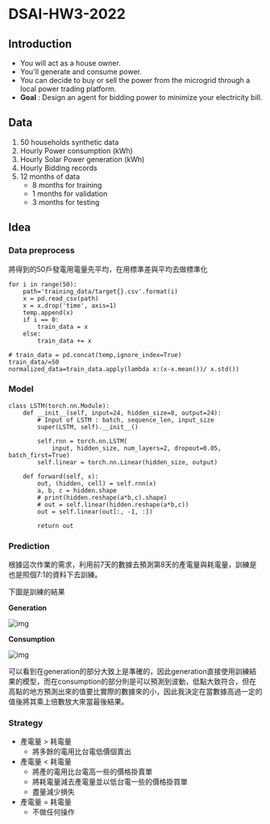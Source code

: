 # DSAI-HW3-2022

## Introduction

- You will act as a house owner.
- You'll generate and consume power.
- You can decide to buy or sell the power from the microgrid through a local power trading platform.
- **Goal** : Design an agent for bidding power to minimize your electricity bill.

## Data
1. 50 households synthetic data
2. Hourly Power consumption (kWh)
3. Hourly Solar Power generation (kWh)
4. Hourly Bidding records
5. 12 months of data
   - 8 months for training
   - 1 months for validation
   - 3 months for testing

## Idea

### Data preprocess
將得到的50戶發電用電量先平均，在用標準差與平均去做標準化
```
for i in range(50):
    path='training_data/target{}.csv'.format(i)
    x = pd.read_csv(path)
    x = x.drop('time', axis=1)
    temp.append(x)
    if i == 0:
        train_data = x
    else:
        train_data += x

# train_data = pd.concat(temp,ignore_index=True)
train_data/=50
normalized_data=train_data.apply(lambda x:(x-x.mean())/ x.std())
```

### Model
```
class LSTM(torch.nn.Module):
    def __init__(self, input=24, hidden_size=8, output=24):
        # Input of LSTM : batch, sequence_len, input_size
        super(LSTM, self).__init__()

        self.rnn = torch.nn.LSTM(
            input, hidden_size, num_layers=2, dropout=0.05, batch_first=True)
        self.linear = torch.nn.Linear(hidden_size, output)

    def forward(self, x):
        out, (hidden, cell) = self.rnn(x)
        a, b, c = hidden.shape
        # print(hidden.reshape(a*b,c).shape)
        # out = self.linear(hidden.reshape(a*b,c))
        out = self.linear(out[:, -1, :])

        return out
```

### Prediction
根據這次作業的需求，利用前7天的數據去預測第8天的產電量與耗電量，訓練是也是照個7:1的資料下去訓練。

下圖是訓練的結果

**Generation**

![img](https://github.com/fancyshon/DSAI_2022/tree/main/HW3/readme_img/generation.png)

**Consumption**

![img](https://github.com/fancyshon/DSAI_2022/tree/main/HW3/readme_img/consumption.png)

可以看到在generation的部分大致上是準確的，因此generation直接使用訓練結果的模型，而在consumption的部分則是可以預測到波動，低點大致符合，但在高點的地方預測出來的值要比實際的數據來的小，因此我決定在當數據高過一定的值後將其乘上倍數放大來當最後結果。

### Strategy
+ 產電量 > 耗電量
   + 將多餘的電用比台電低價個賣出
+ 產電量 < 耗電量
   - 將產的電用比台電高一些的價格掛賣單
   + 將耗電量減去產電量並以低台電一些的價格掛買單
   + 盡量減少損失
+ 產電量 = 耗電量
   + 不做任何操作